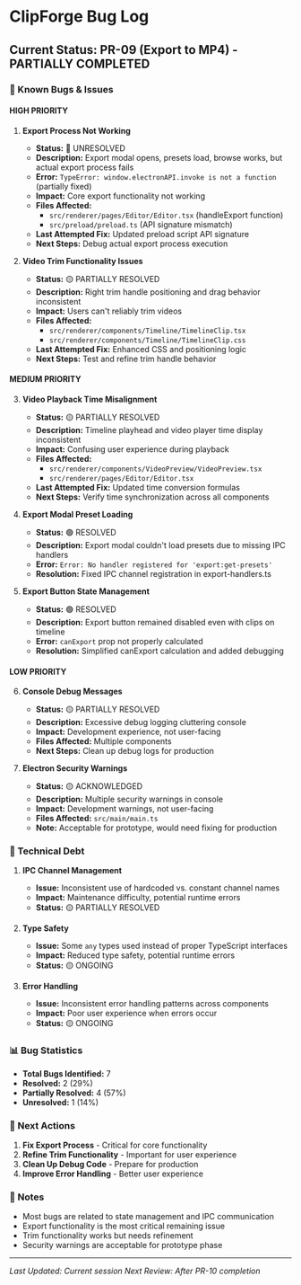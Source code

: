 # ClipForge Bug Log

## Current Status: PR-09 (Export to MP4) - PARTIALLY COMPLETED

### 🐛 Known Bugs & Issues

#### **HIGH PRIORITY**

1. **Export Process Not Working**
   - **Status:** 🔴 UNRESOLVED
   - **Description:** Export modal opens, presets load, browse works, but actual export process fails
   - **Error:** `TypeError: window.electronAPI.invoke is not a function` (partially fixed)
   - **Impact:** Core export functionality not working
   - **Files Affected:** 
     - `src/renderer/pages/Editor/Editor.tsx` (handleExport function)
     - `src/preload/preload.ts` (API signature mismatch)
   - **Last Attempted Fix:** Updated preload script API signature
   - **Next Steps:** Debug actual export process execution

2. **Video Trim Functionality Issues**
   - **Status:** 🟡 PARTIALLY RESOLVED
   - **Description:** Right trim handle positioning and drag behavior inconsistent
   - **Impact:** Users can't reliably trim videos
   - **Files Affected:**
     - `src/renderer/components/Timeline/TimelineClip.tsx`
     - `src/renderer/components/Timeline/TimelineClip.css`
   - **Last Attempted Fix:** Enhanced CSS and positioning logic
   - **Next Steps:** Test and refine trim handle behavior

#### **MEDIUM PRIORITY**

3. **Video Playback Time Misalignment**
   - **Status:** 🟡 PARTIALLY RESOLVED
   - **Description:** Timeline playhead and video player time display inconsistent
   - **Impact:** Confusing user experience during playback
   - **Files Affected:**
     - `src/renderer/components/VideoPreview/VideoPreview.tsx`
     - `src/renderer/pages/Editor/Editor.tsx`
   - **Last Attempted Fix:** Updated time conversion formulas
   - **Next Steps:** Verify time synchronization across all components

4. **Export Modal Preset Loading**
   - **Status:** 🟢 RESOLVED
   - **Description:** Export modal couldn't load presets due to missing IPC handlers
   - **Error:** `Error: No handler registered for 'export:get-presets'`
   - **Resolution:** Fixed IPC channel registration in export-handlers.ts

5. **Export Button State Management**
   - **Status:** 🟢 RESOLVED
   - **Description:** Export button remained disabled even with clips on timeline
   - **Error:** `canExport` prop not properly calculated
   - **Resolution:** Simplified canExport calculation and added debugging

#### **LOW PRIORITY**

6. **Console Debug Messages**
   - **Status:** 🟡 PARTIALLY RESOLVED
   - **Description:** Excessive debug logging cluttering console
   - **Impact:** Development experience, not user-facing
   - **Files Affected:** Multiple components
   - **Next Steps:** Clean up debug logs for production

7. **Electron Security Warnings**
   - **Status:** 🟡 ACKNOWLEDGED
   - **Description:** Multiple security warnings in console
   - **Impact:** Development warnings, not user-facing
   - **Files Affected:** `src/main/main.ts`
   - **Note:** Acceptable for prototype, would need fixing for production

### 🔧 Technical Debt

1. **IPC Channel Management**
   - **Issue:** Inconsistent use of hardcoded vs. constant channel names
   - **Impact:** Maintenance difficulty, potential runtime errors
   - **Status:** 🟡 PARTIALLY RESOLVED

2. **Type Safety**
   - **Issue:** Some `any` types used instead of proper TypeScript interfaces
   - **Impact:** Reduced type safety, potential runtime errors
   - **Status:** 🟡 ONGOING

3. **Error Handling**
   - **Issue:** Inconsistent error handling patterns across components
   - **Impact:** Poor user experience when errors occur
   - **Status:** 🟡 ONGOING

### 📊 Bug Statistics

- **Total Bugs Identified:** 7
- **Resolved:** 2 (29%)
- **Partially Resolved:** 4 (57%)
- **Unresolved:** 1 (14%)

### 🎯 Next Actions

1. **Fix Export Process** - Critical for core functionality
2. **Refine Trim Functionality** - Important for user experience
3. **Clean Up Debug Code** - Prepare for production
4. **Improve Error Handling** - Better user experience

### 📝 Notes

- Most bugs are related to state management and IPC communication
- Export functionality is the most critical remaining issue
- Trim functionality works but needs refinement
- Security warnings are acceptable for prototype phase

---
*Last Updated: Current session*
*Next Review: After PR-10 completion*
